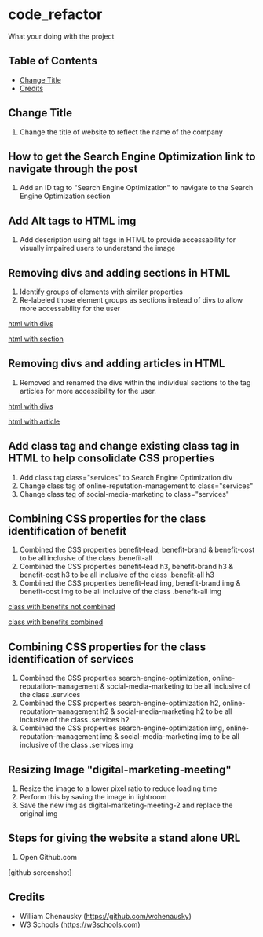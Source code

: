 # code_refactor

What your doing with the project

## Table of Contents
* [Change Title](#changetitle)
* [Credits](#credits)

## Change Title
1. Change the title of website to reflect the name of the company

## How to get the Search Engine Optimization link to navigate through the post
1. Add an ID tag to "Search Engine Optimization" to navigate to the Search Engine Optimization section

## Add Alt tags to HTML img
1. Add description using alt tags in HTML to provide accessability for visually impaired users to understand the image

## Removing divs and adding sections in HTML
1. Identify groups of elements with similar properties 
2. Re-labeled those element groups as sections instead of divs to allow more accessability for the user

[html with divs](assets/images/html-with-divs.png)  

[html with section](assets/images/html-with-sections.png)

## Removing divs and adding articles in HTML
1. Removed and renamed the divs within the individual sections to the tag articles for more accessibility for the user.

[html with divs](assets/images/html-without-articles.png)

[html with article](assets/images/html-with-articles.png)


## Add class tag and change existing class tag in HTML to help consolidate CSS properties
1. Add class tag class="services" to Search Engine Optimization div 
2. Change class tag of online-reputation-management to class="services" 
3. Change class tag of social-media-marketing to class="services" 


## Combining CSS properties for the class identification of benefit 
1. Combined the CSS properties benefit-lead, benefit-brand & benefit-cost to be all inclusive of the class .benefit-all
2. Combined the CSS properties benefit-lead h3, benefit-brand h3 & benefit-cost h3 to be all inclusive of the class .benefit-all h3
3. Combined the CSS properties benefit-lead img, benefit-brand img & benefit-cost img to be all inclusive of the class .benefit-all img

[class with benefits not combined](assets/images/benefits-css-before.png)  

[class with benefits combined](assets/images/benefits-css-after.png)

## Combining CSS properties for the class identification of services
1. Combined the CSS properties search-engine-optimization, online-reputation-management & social-media-marketing to be all inclusive of the class .services
2. Combined the CSS properties search-engine-optimization h2,  online-reputation-management h2 & social-media-marketing h2 to be all inclusive of the class .services h2
3. Combined the CSS properties search-engine-optimization img, online-reputation-management img & social-media-marketing img to be all inclusive of the class .services img

## Resizing Image "digital-marketing-meeting"
1. Resize the image to a lower pixel ratio to reduce loading time 
2. Perform this by saving the image in lightroom
3. Save the new img as digital-marketing-meeting-2 and replace the original img


## Steps for giving the website a stand alone URL
1. Open Github.com

[github screenshot]

## Credits

* William Chenausky (https://github.com/wchenausky)
* W3 Schools (https://w3schools.com)

